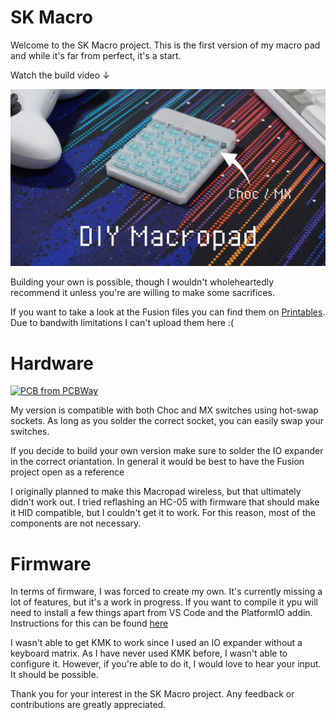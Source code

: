 # SK Macro

Welcome to the SK Macro project. This is the first version of my macro pad and while it's far from perfect, it's a start.

Watch the build video ↓

[<img src="/img/Thumbnail%20-%202.jpg">](https://www.youtube.com/watch?v=0lB-7FOjO98)

Building your own is possible, though I wouldn't wholeheartedly recommend it unless you're are willing to make some sacrifices.

If you want to take a look at the Fusion files you can find them on [Printables](https://www.printables.com/model/741922). Due to bandwith limitations I can't upload them here :(

# Hardware

<a href="https://www.pcbway.com/project/shareproject/DIY_Macropad_ab1137f4.html"><img src="https://www.pcbway.com/project/img/images/frompcbway-1220.png" alt="PCB from PCBWay" /></a>

My version is compatible with both Choc and MX switches using hot-swap sockets. As long as you solder the correct socket, you can easily swap your switches.

If you decide to build your own version make sure to solder the IO expander in the correct oriantation. In general it would be best to have the Fusion project open as a reference

I originally planned to make this Macropad wireless, but that ultimately didn't work out. I tried reflashing an HC-05 with firmware that should make it HID compatible, but I couldn't get it to work. For this reason, most of the components are not necessary.

# Firmware

In terms of firmware, I was forced to create my own. It's currently missing a lot of features, but it's a work in progress. If you want to compile it ypu will need to install a few things apart from VS Code and the PlatformIO addin. Instructions for this can be found [here](https://arduino-pico.readthedocs.io/en/latest/platformio.html)

I wasn't able to get KMK to work since I used an IO expander without a keyboard matrix. As I have never used KMK before, I wasn't able to configure it. However, if you're able to do it, I would love to hear your input. It should be possible.

Thank you for your interest in the SK Macro project. Any feedback or contributions are greatly appreciated.
